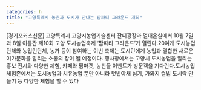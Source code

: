 ```yaml
---
categories: h
title: "고양특례시 농촌과 도시가 만나는 팜파티 그라운드 개최"
---
```

[경기포커스신문] 고양특례시 고양시농업기술센터 잔디광장과 열대온실에서 10월 7일과 8일 이틀간 제10회 고양 도시농업축제 ‘팜파티 그라운드’가 열린다.20여개 도시농업단체와 농업인단체, 농가 등이 참여하는 이번 축제는 도시민에게 농업과 결합한 새로운 여가문화를 알리는 소통의 장이 될 예정이다. 행사장에서는 고양시 도시농업을 알리는 홍보 전시와 다양한 체험, 카페와 팜마켓, 농산물 이벤트가 방문객을 기다린다.도시농업 체험존에서는 도시농업과 치유농업 뿐만 아니라 텃밭야채 심기, 가와지 쌀밥 도시락 만들기 등 다양한 체험을 할 수 있다